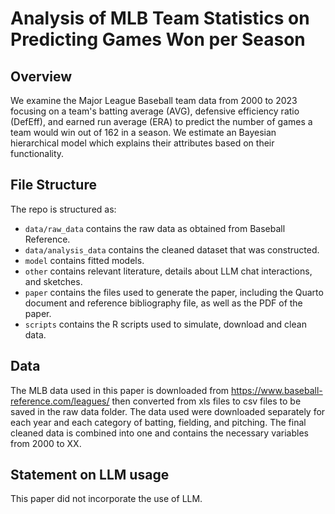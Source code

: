 # Analysis of MLB Team Statistics on Predicting Games Won per Season

## Overview

We examine the Major League Baseball team data from 2000 to 2023 focusing on a team's batting average (AVG), defensive efficiency ratio (DefEff), and earned run average (ERA) to predict the number of games a team would win out of 162 in a season. We estimate an Bayesian hierarchical model which explains their attributes based on their functionality.

## File Structure

The repo is structured as:

-   `data/raw_data` contains the raw data as obtained from Baseball Reference.
-   `data/analysis_data` contains the cleaned dataset that was constructed.
-   `model` contains fitted models.
-   `other` contains relevant literature, details about LLM chat interactions, and sketches.
-   `paper` contains the files used to generate the paper, including the Quarto document and reference bibliography file, as well as the PDF of the paper.
-   `scripts` contains the R scripts used to simulate, download and clean data.

## Data

The MLB data used in this paper is downloaded from https://www.baseball-reference.com/leagues/ then converted from xls files to csv files to be saved in the raw data folder. The data used were downloaded separately for each year and each category of batting, fielding, and pitching. The final cleaned data is combined into one and contains the necessary variables from 2000 to XX.

## Statement on LLM usage

This paper did not incorporate the use of LLM.
